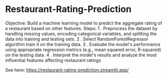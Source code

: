 # Restaurant-Rating-Prediction

Objective: 
Build a machine learning model to predict the
aggregate rating of a restaurant based on other features.
Steps:
1 . Preprocess the dataset by handling missing values,
encoding categorical variables, and splitting the data
into training and testing sets.
2 . Select RandomForestRegressor algorithm 
train it on the training data.
3 . Evaluate the model's performance using appropriate
regression metrics (e.g., mean squared error, R-squared)
on the testing data.
4 . Interpret the model's results and analyze the most
influential features affecting restaurant ratings


See here: https://restaurant-rating-prediction.streamlit.app/

